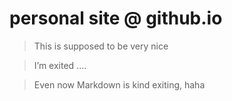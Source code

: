 personal site @ github.io
=========================

> This is supposed to be very nice 

> I’m exited .... 

> Even now Markdown is kind exiting, haha 
